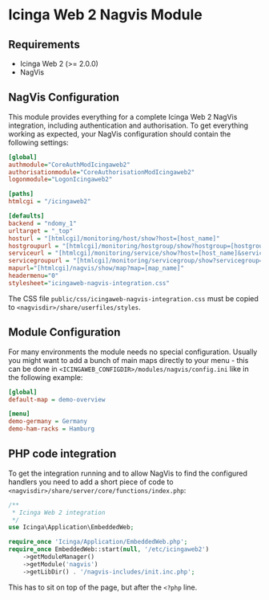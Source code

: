 # Icinga Web 2 Nagvis Module
## Requirements

* Icinga Web 2 (&gt;= 2.0.0)
* NagVis

## NagVis Configuration
This module provides everything for a complete Icinga Web 2 NagVis
integration, including authentication and authorisation. To get
everything working as expected, your NagVis configuration should contain
the following settings:

```ini
[global]
authmodule="CoreAuthModIcingaweb2"
authorisationmodule="CoreAuthorisationModIcingaweb2"
logonmodule="LogonIcingaweb2"

[paths]
htmlcgi = "/icingaweb2"

[defaults]
backend = "ndomy_1"
urltarget = "_top"
hosturl = "[htmlcgi]/monitoring/host/show?host=[host_name]"
hostgroupurl = "[htmlcgi]/monitoring/hostgroup/show?hostgroup=[hostgroup_name]"
serviceurl = "[htmlcgi]/monitoring/service/show?host=[host_name]&service=[service_description]"
servicegroupurl = "[htmlcgi]/monitoring/servicegroup/show?servicegroup=[servicegroup_name]"
mapurl="[htmlcgi]/nagvis/show/map?map=[map_name]"
headermenu="0"
stylesheet="icingaweb-nagvis-integration.css"
```

The CSS file `public/css/icingaweb-nagvis-integration.css` must be copied to
`<nagvisdir>/share/userfiles/styles`.

## Module Configuration
For many environments the module needs no special configuration. Usually
you might want to add a bunch of main maps directly to your menu - this
can be done in `<ICINGAWEB_CONFIGDIR>/modules/nagvis/config.ini` like in
the following example:

```ini
[global]
default-map = demo-overview

[menu]
demo-germany = Germany
demo-ham-racks = Hamburg
```

## PHP code integration
To get the integration running and to allow NagVis to find the configured
handlers you need to add a short piece of code to 
`<nagvisdir>/share/server/core/functions/index.php`:

```php
/**
 * Icinga Web 2 integration
 */
use Icinga\Application\EmbeddedWeb;

require_once 'Icinga/Application/EmbeddedWeb.php';
require_once EmbeddedWeb::start(null, '/etc/icingaweb2')
    ->getModuleManager()
    ->getModule('nagvis')
    ->getLibDir() . '/nagvis-includes/init.inc.php';
```

This has to sit on top of the page, but after the `<?php` line.
